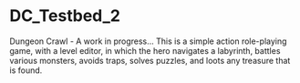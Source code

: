 # DC_Testbed_2
Dungeon Crawl - A work in progress... This is a simple action role-playing game, with a level editor, in which the hero navigates a labyrinth, battles various monsters, avoids traps, solves puzzles, and loots any treasure that is found.
